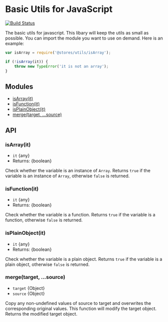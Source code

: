 # Basic Utils for JavaScript

[![Build Status](https://travis-ci.org/john-yuan/stores-utils.svg?branch=master)](https://travis-ci.org/john-yuan/stores-utils)

The basic utils for javascript. This libary will keep the utils as small as possible. You can import the module you want to use on demand. Here is an example:

```js
var isArray = require('@stores/utils/isArray');

if (!isArray(it)) {
    throw new TypeError('it is not an array');
}
```

## Modules

* [isArray(it)](#isarrayit)
* [isFunction(it)](#isfunctionit)
* [isPlainObject(it)](#isplainobjectit)
* [merge(target, ...source)](#mergetargetource)

## API

### isArray(it)

* `it` {any}
* Returns: {boolean}

Check whether the variable is an instance of `Array`. Returns `true` if the variable is an instance of `Array`, otherwise `false` is returned.

### isFunction(it)

* `it` {any}
* Returns: {boolean}

Check whether the variable is a function. Returns `true` if the variable is a function, otherwise `false` is returned.


### isPlainObject(it)

* `it` {any}
* Returns: {boolean}

Check whether the variable is a plain object. Returns `true` if the variable is a plain object, otherwise `false` is returned.

### merge(target, ...source)

* `target` {Object}
* `source` {Object}

Copy any non-undefined values of source to target and overwrites the corresponding original values. This function will modify the target object. Returns the modified target object.

